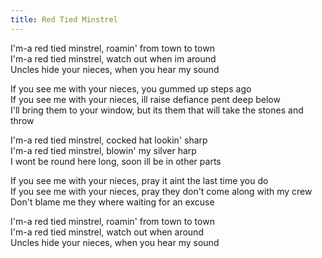 ```yaml
---
title: Red Tied Minstrel
---
```


I'm-a red tied minstrel, roamin' from town to town  
I'm-a red tied minstrel, watch out when im around  
Uncles hide your nieces, when you hear my sound  

If you see me with your nieces, you gummed up steps ago  
If you see me with your nieces, ill raise defiance pent deep below  
I'll bring them to your window, but its them that will take the stones and throw  

I'm-a red tied minstrel, cocked hat lookin' sharp  
I'm-a red tied minstrel, blowin' my silver harp  
I wont be round here long, soon ill be in other parts  

If you see me with your nieces, pray it aint the last time you do  
If you see me with your nieces, pray they don't come along with my crew  
Don't blame me they where waiting for an excuse  

I'm-a red tied minstrel, roamin' from town to town  
I'm-a red tied minstrel, watch out when around  
Uncles hide your nieces, when you hear my sound  
